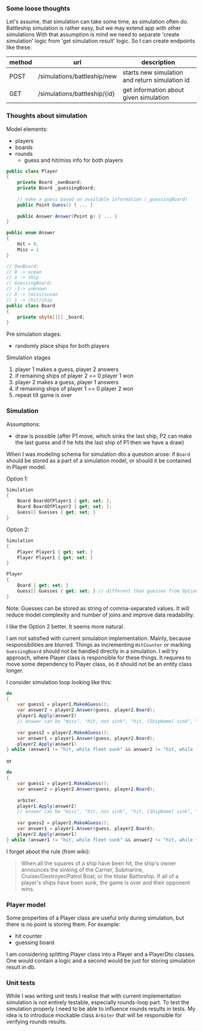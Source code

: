 ### Some loose thoughts

Let's assume, that simulation can take some time, as simulation often do.
Battleship simulation is rather easy, but we may extend app with other simulations
With that assumption is mind we need to separate 'create simulation' logic from 'get simulation result' logic.
So I can create endpoints like these:

| method | url                          | description                                    |
|--------|------------------------------|------------------------------------------------|
| POST   | /simulations/battleship/new  | starts new simulation and return simulation id |
| GET    | /simulations/battleship/{id} | get information about given simulation         |

### Thoughts about simulation

Model elements:

* players
* boards
* rounds
  * guess and hit/miss info for both players

```csharp
public class Player
{
    private Board _ownBoard;
    private Board _guessingBoard;
    
    // make a guess based on available information (_guessingBoard) 
    public Point Guess() { ... }
    
    public Answer Answer(Point p) { ... }
}

public enum Answer 
{
    Hit = 0,
    Miss = 1
}

// OwnBoard:
// 0 -> ocean
// 1 -> ship
// GuessingBoard:
// -1-> unknown
// 0 -> (miss)ocean
// 1 -> (hit)ship
public class Board
{
    private sbyte[][] _board;
}
```

Pre simulation stages:

* randomly place ships for both players

Simulation stages

1. player 1 makes a guess, player 2 answers
2. if remaining ships of player 2 == 0 player 1 won
3. player 2 makes a guess, player 1 answers
4. if remaining ships of player 1 == 0 player 2 won
5. repeat till game is over

### Simulation

Assumptions:

* draw is possible (after P1 move, which sinks the last ship, P2 can make the last guess and if he hits the last ship of P1 then we have a draw)

When I was modeling schema for simulation dto a question arose:
if `Board` should be stored as a part of a simulation model, or should it be contained in Player model.

Option 1:

```csharp
Simulation 
{
    Board BoardOfPlayer1 { get; set; };
    Board BoardOfPlayer2 { get; set; };
    Guess[] Guesses { get; set; }
}
```

Option 2:

```csharp
Simulation 
{
    Player Player1 { get; set; }
    Player Player1 { get; set; }
}

Player
{
    Board { get; set; }
    Guess[] Guesses { get; set; } // different than guesses from Option 1 (contains only guesses of the player)
}

```

Note: Guesses can be stored as string of comma-separated values. It will reduce model complexity and number of joins
and improve data readability.

I like the Option 2 better. It seems more natural.

I am not satisfied with current simulation implementation. Mainly, because responsibilities are blurred.
Things as incrementing `HitCounter` or marking `GuessingBoard` should not be handled directly in a simulation.
I will try approach, where Player class is responsible for these things. It requires to move some dependency to Player class,
so it should not be an entity class longer.

I consider simulation loop looking like this:

```csharp
do
{
    var guess1 = player1.MakeAGuess();
    var answer2 = player2.Answer(guess, player2.Board);
    player1.Apply(answer2)
    // answer can be "miss", "hit, not sink", "hit, [ShipName] sink", "hit, while fleet sunk"
    
    var guess2 = player2.MakeAGuess();
    var answer1 = player1.Answer(guess, player2.Board);
    player2.Apply(answer1)
} while (answer1 != "hit, while fleet sunk" && answer2 != "hit, while fleet sunk")
```

or

```csharp
do
{
    var guess1 = player1.MakeAGuess();
    var answer2 = player2.Answer(guess, player2.Board);
    
    arbiter.
    player1.Apply(answer2)
    // answer can be "miss", "hit, not sink", "hit, [ShipName] sink", "hit, while fleet sunk"
    
    var guess2 = player2.MakeAGuess();
    var answer1 = player1.Answer(guess, player2.Board);
    player2.Apply(answer1)
} while (answer1 != "hit, while fleet sunk" && answer2 != "hit, while fleet sunk")
```

I forget about the rule (from wiki):
> When all the squares of a ship have been hit, the ship's owner announces the sinking of the Carrier, Submarine, Cruiser/Destroyer/Patrol Boat, or
> the titular Battleship. If all of a player's ships have been sunk, the game is over and their opponent wins.

### Player model

Some properties of a Player class are useful only during simulation, but there is no point is storing them.
For example:

* hit counter
* guessing board

I am considering splitting Player class into a Player and a PlayerDto classes. One would contain a logic
and a second would be just for storing simulation result in db.

### Unit tests

While I was writing unit tests I realise that with current implementation simulation is not entirely testable,
especially rounds-loop part.
To test the simulation properly I need to be able to influence rounds results in tests.
My idea is to introduce mockable class `Arbiter` that will be responsible for verifying rounds results.
